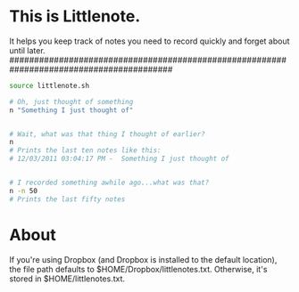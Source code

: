 This is Littlenote.
===================

It helps you keep track of notes you need to record quickly and forget about until later.
#########################################################################################

``` bash
source littlenote.sh

# Oh, just thought of something
n "Something I just thought of"


# Wait, what was that thing I thought of earlier?
n
# Prints the last ten notes like this:
# 12/03/2011 03:04:17 PM -  Something I just thought of


# I recorded something awhile ago...what was that?
n -n 50
# Prints the last fifty notes
```

About
=====

If you're using Dropbox (and Dropbox is installed to the default location),
the file path defaults to $HOME/Dropbox/littlenotes.txt. Otherwise, it's
stored in $HOME/littlenotes.txt.
